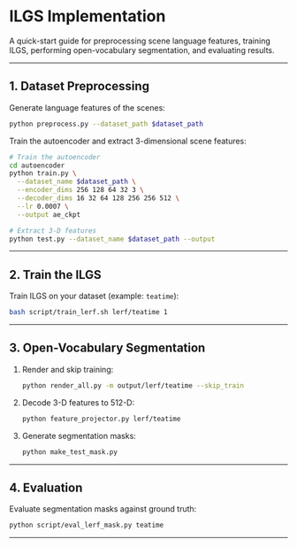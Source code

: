 # ILGS Implementation

A quick-start guide for preprocessing scene language features, training ILGS, performing open-vocabulary segmentation, and evaluating results.

---

## 1. Dataset Preprocessing

Generate language features of the scenes:

```bash
python preprocess.py --dataset_path $dataset_path
```

Train the autoencoder and extract 3-dimensional scene features:

```bash
# Train the autoencoder
cd autoencoder
python train.py \
  --dataset_name $dataset_path \
  --encoder_dims 256 128 64 32 3 \
  --decoder_dims 16 32 64 128 256 256 512 \
  --lr 0.0007 \
  --output ae_ckpt

# Extract 3-D features
python test.py --dataset_name $dataset_path --output
```

---

## 2. Train the ILGS

Train ILGS on your dataset (example: `teatime`):

```bash
bash script/train_lerf.sh lerf/teatime 1
```

---

## 3. Open-Vocabulary Segmentation

1. Render and skip training:

   ```bash
   python render_all.py -m output/lerf/teatime --skip_train
   ```
2. Decode 3-D features to 512-D:

   ```bash
   python feature_projector.py lerf/teatime
   ```
3. Generate segmentation masks:

   ```bash
   python make_test_mask.py
   ```

---

## 4. Evaluation

Evaluate segmentation masks against ground truth:

```bash
python script/eval_lerf_mask.py teatime
```

---
